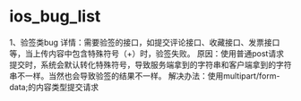 # ios_bug_list

1、验签类bug
详情：需要验签的接口，如提交评论接口、收藏接口、发票接口等，当上传内容中包含特殊符号（+）时，验签失败。
原因：使用普通post请求提交时，系统会默认转化特殊符号，导致服务端拿到的字符串和客户端拿到的字符串不一样。当然也会导致验签的结果不一样。
解决办法：使用multipart/form-data;的内容类型提交请求

